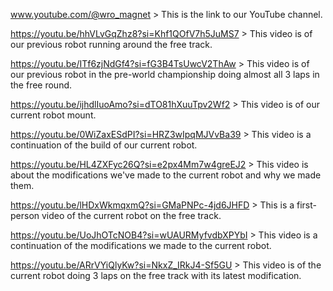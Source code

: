 www.youtube.com/@wro_magnet > This is the link to our YouTube channel.


https://youtu.be/hhVLvGqZhz8?si=Khf1QOfV7h5JuMS7 > This video is of our previous robot running around the free track.


https://youtu.be/ITf6zjNdGf4?si=fG3B4TsUwcV2ThAw > This video is of our previous robot in the pre-world championship 
doing almost all 3 laps in the free round.


https://youtu.be/ijhdlIuoAmo?si=dTO81hXuuTpv2Wf2 > This video is of our current robot mount.


https://youtu.be/0WiZaxESdPI?si=HRZ3wIpqMJVvBa39 > This video is a continuation of the build of our current robot.


https://youtu.be/HL4ZXFyc26Q?si=e2px4Mm7w4greEJ2 > This video is about the modifications we've made to the current robot 
and why we made them.


https://youtu.be/lHDxWkmqxmQ?si=GMaPNPc-4jd6JHFD > This is a first-person video of the current robot on the free track.


https://youtu.be/UoJhOTcNOB4?si=wUAURMyfvdbXPYbI > This video is a continuation of the modifications we made to the current robot.


https://youtu.be/ARrVYiQlyKw?si=NkxZ_IRkJ4-Sf5GU > This video is of the current robot doing 3 laps on the free track with its latest modification.
